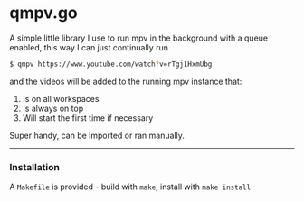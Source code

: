 # qmpv.go

A simple little library I use to run mpv in the background with a queue enabled, this way I can just continually run
```bash
$ qmpv https://www.youtube.com/watch?v=rTgj1HxmUbg
```

and the videos will be added to the running mpv instance that:
1. Is on all workspaces
2. Is always on top
3. Will start the first time if necessary

Super handy, can be imported or ran manually.

---

### Installation

A `Makefile` is provided - build with `make`, install with `make install`
